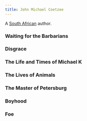 ```yaml
---
title: John Michael Coetzee
---
```


A [South African](../index.html) author.

### Waiting for the Barbarians

### Disgrace

### The Life and Times of Michael K

### The Lives of Animals

### The Master of Petersburg

### Boyhood

### Foe
